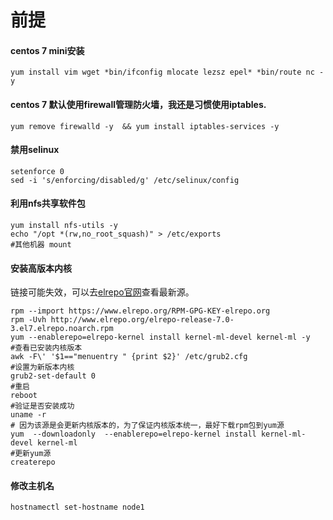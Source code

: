 # 前提 

#### centos 7 mini安装

```
yum install vim wget *bin/ifconfig mlocate lezsz epel* *bin/route nc -y

```

#### centos 7 默认使用firewall管理防火墙，我还是习惯使用iptables.

```
yum remove firewalld -y  && yum install iptables-services -y
```

#### 禁用selinux

```
setenforce 0
sed -i 's/enforcing/disabled/g' /etc/selinux/config
```

#### 利用nfs共享软件包

```
yum install nfs-utils -y
echo "/opt *(rw,no_root_squash)" > /etc/exports
#其他机器 mount
```

#### 安装高版本内核

链接可能失效，可以去[elrepo官网](http://elrepo.org/tiki/tiki-index.php)查看最新源。
```
rpm --import https://www.elrepo.org/RPM-GPG-KEY-elrepo.org
rpm -Uvh http://www.elrepo.org/elrepo-release-7.0-3.el7.elrepo.noarch.rpm
yum --enablerepo=elrepo-kernel install kernel-ml-devel kernel-ml -y
#查看已安装内核版本
awk -F\' '$1=="menuentry " {print $2}' /etc/grub2.cfg
#设置为新版本内核
grub2-set-default 0
#重启
reboot
#验证是否安装成功
uname -r
# 因为该源是会更新内核版本的，为了保证内核版本统一，最好下载rpm包到yum源
yum  --downloadonly  --enablerepo=elrepo-kernel install kernel-ml-devel kernel-ml
#更新yum源
createrepo
```

#### 修改主机名

```
hostnamectl set-hostname node1
```